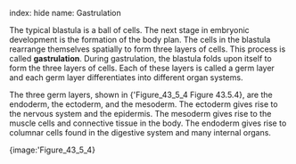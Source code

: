index: hide
name: Gastrulation

The typical blastula is a ball of cells. The next stage in embryonic development is the formation of the body plan. The cells in the blastula rearrange themselves spatially to form three layers of cells. This process is called  **gastrulation**. During gastrulation, the blastula folds upon itself to form the three layers of cells. Each of these layers is called a germ layer and each germ layer differentiates into different organ systems.

The three germ layers, shown in {'Figure_43_5_4 Figure 43.5.4}, are the endoderm, the ectoderm, and the mesoderm. The ectoderm gives rise to the nervous system and the epidermis. The mesoderm gives rise to the muscle cells and connective tissue in the body. The endoderm gives rise to columnar cells found in the digestive system and many internal organs.


{image:'Figure_43_5_4}
        
